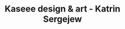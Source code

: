 ---
title: "Kaseee design & art - Katrin Sergejew"
url: /weimar/kaseee-design-und-art-katrin-sergejew/
shop: Kleidung
---